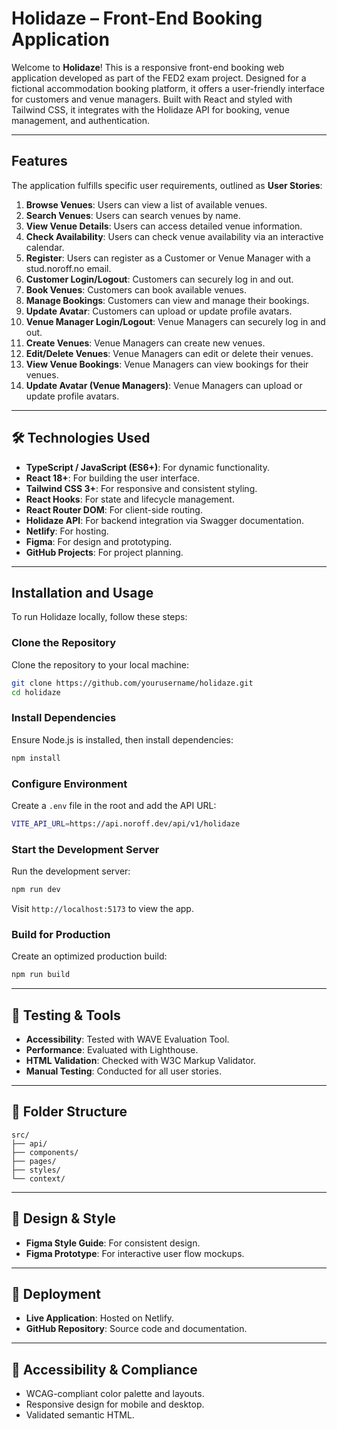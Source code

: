 # Holidaze – Front-End Booking Application

Welcome to **Holidaze**! This is a responsive front-end booking web application developed as part of the FED2 exam project. Designed for a fictional accommodation booking platform, it offers a user-friendly interface for customers and venue managers. Built with React and styled with Tailwind CSS, it integrates with the Holidaze API for booking, venue management, and authentication.

---

## Features

The application fulfills specific user requirements, outlined as **User Stories**:

1. **Browse Venues**: Users can view a list of available venues.
2. **Search Venues**: Users can search venues by name.
3. **View Venue Details**: Users can access detailed venue information.
4. **Check Availability**: Users can check venue availability via an interactive calendar.
5. **Register**: Users can register as a Customer or Venue Manager with a stud.noroff.no email.
6. **Customer Login/Logout**: Customers can securely log in and out.
7. **Book Venues**: Customers can book available venues.
8. **Manage Bookings**: Customers can view and manage their bookings.
9. **Update Avatar**: Customers can upload or update profile avatars.
10. **Venue Manager Login/Logout**: Venue Managers can securely log in and out.
11. **Create Venues**: Venue Managers can create new venues.
12. **Edit/Delete Venues**: Venue Managers can edit or delete their venues.
13. **View Venue Bookings**: Venue Managers can view bookings for their venues.
14. **Update Avatar (Venue Managers)**: Venue Managers can upload or update profile avatars.

---

## 🛠️ Technologies Used

- **TypeScript / JavaScript (ES6+)**: For dynamic functionality.
- **React 18+**: For building the user interface.
- **Tailwind CSS 3+**: For responsive and consistent styling.
- **React Hooks**: For state and lifecycle management.
- **React Router DOM**: For client-side routing.
- **Holidaze API**: For backend integration via Swagger documentation.
- **Netlify**: For hosting.
- **Figma**: For design and prototyping.
- **GitHub Projects**: For project planning.

---

## Installation and Usage

To run Holidaze locally, follow these steps:

### Clone the Repository
Clone the repository to your local machine:

```bash
git clone https://github.com/yourusername/holidaze.git
cd holidaze
```

### Install Dependencies
Ensure Node.js is installed, then install dependencies:

```bash
npm install
```

### Configure Environment
Create a `.env` file in the root and add the API URL:

```bash
VITE_API_URL=https://api.noroff.dev/api/v1/holidaze
```

### Start the Development Server
Run the development server:

```bash
npm run dev
```

Visit `http://localhost:5173` to view the app.

### Build for Production
Create an optimized production build:

```bash
npm run build
```

---

## 🧪 Testing & Tools

- **Accessibility**: Tested with WAVE Evaluation Tool.
- **Performance**: Evaluated with Lighthouse.
- **HTML Validation**: Checked with W3C Markup Validator.
- **Manual Testing**: Conducted for all user stories.

---

## 📁 Folder Structure

```plaintext
src/
├── api/
├── components/
├── pages/
├── styles/
└── context/
```

---

## 🎨 Design & Style

- **Figma Style Guide**: For consistent design.
- **Figma Prototype**: For interactive user flow mockups.

---

## 🔗 Deployment

- **Live Application**: Hosted on Netlify.
- **GitHub Repository**: Source code and documentation.

---

## 🧹 Accessibility & Compliance

- WCAG-compliant color palette and layouts.
- Responsive design for mobile and desktop.
- Validated semantic HTML.

